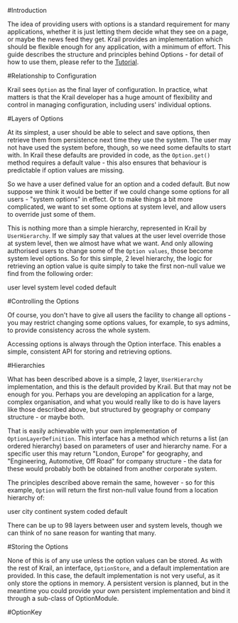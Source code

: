 #Introduction

The idea of providing users with options is a standard requirement for many applications, whether it is just letting them decide what they see on a page, or maybe the news feed they get.  Krail provides an implementation which should be flexible enough for any application, with a minimum of effort.  This guide describes the structure and principles behind Options - for detail of how to use them, please refer to the [Tutorial](tutorial05.md).

#Relationship to Configuration

Krail sees ```Option``` as the final layer of configuration.  In practice, what matters is that the Krail developer has a huge amount of flexibility and control in managing configuration, including users' individual options.

#Layers of Options

At its simplest, a user should be able to select and save options, then retrieve them from persistence next time they use the system.  The user may not have used the system before, though, so we need some defaults to start with. In Krail these defaults are provided in code, as the ```Option.get()``` method requires a default value - this also ensures that behaviour is predictable if option values are missing.

So we have a user defined value for an option and a coded default.  But now suppose we think it would be better if we could change some options for all users - "system options" in effect.  Or to make things a bit more complicated, we want to set some options at system level, and allow users to override just some of them.  

This is nothing more than a simple hierarchy, represented in Krail by ```UserHierarchy```.  If we simply say that values at the user level override those at system level, then we almost have what we want.  And only allowing authorised users to change some of the ```Option values```, those become system level options.  So for this simple, 2 level hierarchy, the logic for retrieving an option value is quite simply to take the first non-null value we find from the following order:

user level
system level
coded default

#Controlling the Options

Of course, you don't have to give all users the facility to change all options - you may restrict changing some options values, for example, to sys admins, to provide consistency across the whole system.

Accessing options is always through the Option interface.  This enables a simple, consistent API for storing and retrieving options.

#Hierarchies

What has been described above is a simple, 2 layer, ```UserHierarchy``` implementation, and this is the default provided by Krail.  But that may not be enough for you.  Perhaps you are developing an application for a large, complex organisation, and what you would really like to do is have layers like those described above, but structured by geography or company structure - or maybe both.

That is easily achievable with your own implementation of ```OptionLayerDefinition```.  This interface has a method which returns a list (an ordered hierarchy)  based on parameters of user and hierarchy name.  For a specific user this may return "London, Europe" for geography, and "Engineering, Automotive, Off Road" for company structure - the data for these would probably both be obtained from another corporate system.

The principles described above remain the same, however - so for this example, ```Option``` will return the first non-null value found from a location hierarchy of:
  

user
city
continent
system
coded default

There can be up to 98 layers between user and system levels, though we can think of no sane reason for wanting that many.

#Storing the Options

None of this is of any use unless the option values can be stored.  As with the rest of Krail, an interface, ```OptionStore```, and a default implementation are provided.  In this case, the default implementation is not very useful, as it only store the options in memory.  A persistent version is planned, but in the meantime you could provide your own persistent implementation and bind it through a sub-class of OptionModule.

#OptionKey
